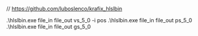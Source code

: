// https://github.com/luboslenco/krafix_hlslbin

.\hlslbin.exe file_in file_out vs_5_0 -i pos
.\hlslbin.exe file_in file_out ps_5_0
.\hlslbin.exe file_in file_out gs_5_0
